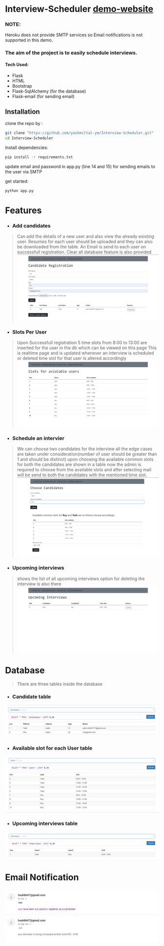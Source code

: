 # Interview-Scheduler [demo-website](https://interview-manage.herokuapp.com/)
### NOTE:
Heroku does not provide SMTP services so Email notifications is not supported in this demo.

### The aim of the project is to easily schedule interviews.


#### Tech Used:
- Flask
- HTML
- Bootstrap
- Flask-SqlAlchemy (for the database)
- Flask-email (for sending email)


## Installation

clone the repo by :
```sh
git clone "https://github.com/yashmittal-ym/Interview-Scheduler.git"
cd Interview-Scheduler
```

Install dependencies: 

```sh
pip install -r requirements.txt
```
update email and password in app.py (line 14 and 15) for sending emails to the user via SMTP 

get started: 

```sh
python app.py
```
# Features

- ### Add candidates
>Can add the details of a new user and also view the already existing user.
Resumes for each user should be uploaded and they can also be downloaded from the table.
An Email is send to each user on successfull registration.
Clear all database feature is also provided
![Dashboard](https://github.com/yashmittal-ym/Interview-Scheduler/blob/main/assets/candidateRegistration.jpeg?raw=true)

- ### Slots Per User
>Upon Successfull registration 5 time slots from 8:00 to 13:00 are inserted for the user in the db which can be viewed on this page
>This is realtime page and is updated whenever an interview is scheduled or deleted time slot for that user is altered accordingly
![Dashboard](https://github.com/yashmittal-ym/Interview-Scheduler/blob/main/assets/slots.jpeg?raw=true)

- ### Schedule an intervier
>We can choose two candidates for the interview all the edge cases are taken under consideration(number of user should be greater than 1 and should be distinct) 
>upon choosing the available common slots for both the candidates are shown in a table
>now the admin is required to choose from the available slots and after selecting mail will be send to both the candidates with the mentioned time slot.
![Dashboard](https://github.com/yashmittal-ym/Interview-Scheduler/blob/main/assets/Schedule.jpeg?raw=true)

- ### Upcoming interviews
>shows the list of all upcoming interviews
>option for deleting the interview is also there
![Dashboard](https://github.com/yashmittal-ym/Interview-Scheduler/blob/main/assets/upcoming.jpeg?raw=true)

# Database
> There are three tables inside the database
- ### Candidate table
![](https://github.com/yashmittal-ym/Interview-Scheduler/blob/main/assets/candidate.jpeg?raw=true)

- ### Available slot for each User table
![](https://github.com/yashmittal-ym/Interview-Scheduler/blob/main/assets/user.jpeg?raw=true)

- ### Upcoming interviews table
![](https://github.com/yashmittal-ym/Interview-Scheduler/blob/main/assets/Upcomingdb.jpeg?raw=true)

# Email Notification
![](https://github.com/yashmittal-ym/Interview-Scheduler/blob/main/assets/email.jpeg?raw=true)





